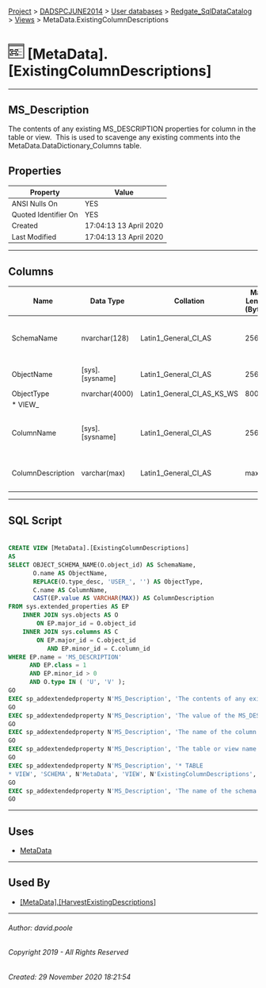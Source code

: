 #### 

[Project](../../../../readme.md) > [DADSPCJUNE2014](../../../readme.md) > [User databases](../../readme.md) > [Redgate_SqlDataCatalog](../readme.md) > [Views](Views.md) > MetaData.ExistingColumnDescriptions

# ![Views](../../../../Images/View32.png) [MetaData].[ExistingColumnDescriptions]

---

## <a name="#description"></a>MS_Description

The contents of any existing MS_DESCRIPTION properties for column in the table or view.  This is used to scavenge any existing comments into the MetaData.DataDictionary_Columns table.

## <a name="#properties"></a>Properties

| Property | Value |
|---|---|
| ANSI Nulls On | YES |
| Quoted Identifier On | YES |
| Created | 17:04:13 13 April 2020 |
| Last Modified | 17:04:13 13 April 2020 |


---

## <a name="#columns"></a>Columns

| Name | Data Type | Collation | Max Length (Bytes) | Description |
|---|---|---|---|---|
| SchemaName | nvarchar(128) | Latin1_General_CI_AS | 256 | _The name of the schema in which the table or view containing the column resides_ |
| ObjectName | [sys].[sysname] | Latin1_General_CI_AS | 256 | _The table or view name in which the column resides_ |
| ObjectType | nvarchar(4000) | Latin1_General_CI_AS_KS_WS | 8000 | _* TABLE
* VIEW_ |
| ColumnName | [sys].[sysname] | Latin1_General_CI_AS | 256 | _The name of the column for which the value of the MS_DESCRIPTION will be scavenged_ |
| ColumnDescription | varchar(max) | Latin1_General_CI_AS | max | _The value of the MS_DESCRIPTION property for the column._ |


---

## <a name="#sqlscript"></a>SQL Script

```sql

CREATE VIEW [MetaData].[ExistingColumnDescriptions]
AS
SELECT OBJECT_SCHEMA_NAME(O.object_id) AS SchemaName,
       O.name AS ObjectName,
       REPLACE(O.type_desc, 'USER_', '') AS ObjectType,
       C.name AS ColumnName,
       CAST(EP.value AS VARCHAR(MAX)) AS ColumnDescription
FROM sys.extended_properties AS EP
    INNER JOIN sys.objects AS O
        ON EP.major_id = O.object_id
    INNER JOIN sys.columns AS C
        ON EP.major_id = C.object_id
           AND EP.minor_id = C.column_id
WHERE EP.name = 'MS_DESCRIPTION'
      AND EP.class = 1
      AND EP.minor_id > 0
      AND O.type IN ( 'U', 'V' );
GO
EXEC sp_addextendedproperty N'MS_Description', 'The contents of any existing MS_DESCRIPTION properties for column in the table or view.  This is used to scavenge any existing comments into the MetaData.DataDictionary_Columns table.', 'SCHEMA', N'MetaData', 'VIEW', N'ExistingColumnDescriptions', NULL, NULL
GO
EXEC sp_addextendedproperty N'MS_Description', 'The value of the MS_DESCRIPTION property for the column.', 'SCHEMA', N'MetaData', 'VIEW', N'ExistingColumnDescriptions', 'COLUMN', N'ColumnDescription'
GO
EXEC sp_addextendedproperty N'MS_Description', 'The name of the column for which the value of the MS_DESCRIPTION will be scavenged', 'SCHEMA', N'MetaData', 'VIEW', N'ExistingColumnDescriptions', 'COLUMN', N'ColumnName'
GO
EXEC sp_addextendedproperty N'MS_Description', 'The table or view name in which the column resides', 'SCHEMA', N'MetaData', 'VIEW', N'ExistingColumnDescriptions', 'COLUMN', N'ObjectName'
GO
EXEC sp_addextendedproperty N'MS_Description', '* TABLE
* VIEW', 'SCHEMA', N'MetaData', 'VIEW', N'ExistingColumnDescriptions', 'COLUMN', N'ObjectType'
GO
EXEC sp_addextendedproperty N'MS_Description', 'The name of the schema in which the table or view containing the column resides', 'SCHEMA', N'MetaData', 'VIEW', N'ExistingColumnDescriptions', 'COLUMN', N'SchemaName'
GO

```


---

## <a name="#uses"></a>Uses

* [MetaData](../Security/Schemas/MetaData.md)


---

## <a name="#usedby"></a>Used By

* [[MetaData].[HarvestExistingDescriptions]](../Programmability/Stored_Procedures/HarvestExistingDescriptions.md)


---

###### Author:  david.poole

###### Copyright 2019 - All Rights Reserved

###### Created: 29 November 2020 18:21:54

